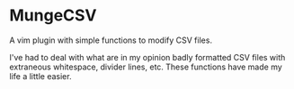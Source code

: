 # MungeCSV
A vim plugin with simple functions to modify CSV files.

I've had to deal with what are in my opinion badly formatted CSV files with extraneous whitespace, divider lines, etc.  These functions have made my life a little easier.
